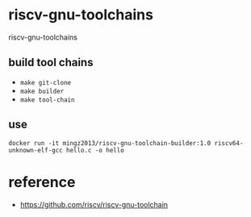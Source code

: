 # riscv-gnu-toolchains
riscv-gnu-toolchains



## build tool chains

- `make git-clone`
- `make builder`
- `make tool-chain`


## use
`docker run -it mingz2013/riscv-gnu-toolchain-builder:1.0 riscv64-unknown-elf-gcc hello.c -o hello`


# reference
- https://github.com/riscv/riscv-gnu-toolchain